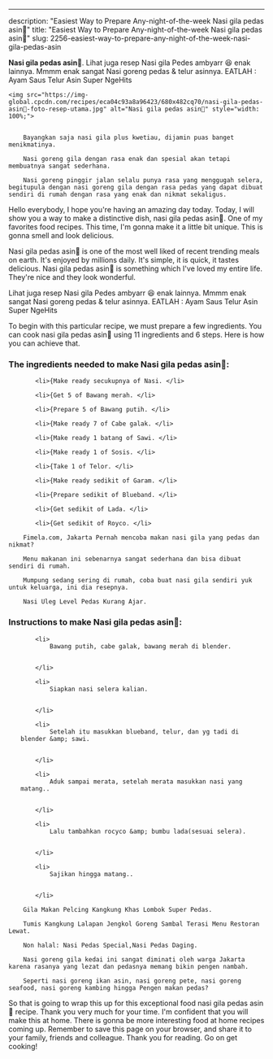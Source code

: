 ---
description: "Easiest Way to Prepare Any-night-of-the-week Nasi gila pedas asin🤤"
title: "Easiest Way to Prepare Any-night-of-the-week Nasi gila pedas asin🤤"
slug: 2256-easiest-way-to-prepare-any-night-of-the-week-nasi-gila-pedas-asin

<p>
	<strong>Nasi gila pedas asin🤤</strong>. 
	Lihat juga resep Nasi gila Pedes ambyarr 😆 enak lainnya. Mmmm enak sangat Nasi goreng pedas &amp; telur asinnya. EATLAH : Ayam Saus Telur Asin Super NgeHits
</p>
<p>
	
	<img src="https://img-global.cpcdn.com/recipes/eca04c93a8a96423/680x482cq70/nasi-gila-pedas-asin🤤-foto-resep-utama.jpg" alt="Nasi gila pedas asin🤤" style="width: 100%;">
	
	
		Bayangkan saja nasi gila plus kwetiau, dijamin puas banget menikmatinya.
	
		Nasi goreng gila dengan rasa enak dan spesial akan tetapi membuatnya sangat sederhana.
	
		Nasi goreng pinggir jalan selalu punya rasa yang menggugah selera, begitupula dengan nasi goreng gila dengan rasa pedas yang dapat dibuat sendiri di rumah dengan rasa yang enak dan nikmat sekaligus.
	
</p>
<p>
	Hello everybody, I hope you're having an amazing day today. Today, I will show you a way to make a distinctive dish, nasi gila pedas asin🤤. One of my favorites food recipes. This time, I'm gonna make it a little bit unique. This is gonna smell and look delicious.
</p>
	
<p>
	Nasi gila pedas asin🤤 is one of the most well liked of recent trending meals on earth. It's enjoyed by millions daily. It's simple, it is quick, it tastes delicious. Nasi gila pedas asin🤤 is something which I've loved my entire life. They're nice and they look wonderful.
</p>
<p>
	Lihat juga resep Nasi gila Pedes ambyarr 😆 enak lainnya. Mmmm enak sangat Nasi goreng pedas &amp; telur asinnya. EATLAH : Ayam Saus Telur Asin Super NgeHits
</p>

<p>
To begin with this particular recipe, we must prepare a few ingredients. You can cook nasi gila pedas asin🤤 using 11 ingredients and 6 steps. Here is how you can achieve that.
</p>

<h3>The ingredients needed to make Nasi gila pedas asin🤤:</h3>

<ol>
	
		<li>{Make ready secukupnya of Nasi. </li>
	
		<li>{Get 5 of Bawang merah. </li>
	
		<li>{Prepare 5 of Bawang putih. </li>
	
		<li>{Make ready 7 of Cabe galak. </li>
	
		<li>{Make ready 1 batang of Sawi. </li>
	
		<li>{Make ready 1 of Sosis. </li>
	
		<li>{Take 1 of Telor. </li>
	
		<li>{Make ready sedikit of Garam. </li>
	
		<li>{Prepare sedikit of Blueband. </li>
	
		<li>{Get sedikit of Lada. </li>
	
		<li>{Get sedikit of Royco. </li>
	
</ol>
<p>
	
		Fimela.com, Jakarta Pernah mencoba makan nasi gila yang pedas dan nikmat?
	
		Menu makanan ini sebenarnya sangat sederhana dan bisa dibuat sendiri di rumah.
	
		Mumpung sedang sering di rumah, coba buat nasi gila sendiri yuk untuk keluarga, ini dia resepnya.
	
		Nasi Uleg Level Pedas Kurang Ajar.
	
</p>

<h3>Instructions to make Nasi gila pedas asin🤤:</h3>

<ol>
	
		<li>
			Bawang putih, cabe galak, bawang merah di blender.
			
			
		</li>
	
		<li>
			Siapkan nasi selera kalian.
			
			
		</li>
	
		<li>
			Setelah itu masukkan blueband, telur, dan yg tadi di blender &amp; sawi.
			
			
		</li>
	
		<li>
			Aduk sampai merata, setelah merata masukkan nasi yang matang..
			
			
		</li>
	
		<li>
			Lalu tambahkan rocyco &amp; bumbu lada(sesuai selera).
			
			
		</li>
	
		<li>
			Sajikan hingga matang..
			
			
		</li>
	
</ol>

<p>
	
		Gila Makan Pelcing Kangkung Khas Lombok Super Pedas.
	
		Tumis Kangkung Lalapan Jengkol Goreng Sambal Terasi Menu Restoran Lewat.
	
		Non halal: Nasi Pedas Special,Nasi Pedas Daging.
	
		Nasi goreng gila kedai ini sangat diminati oleh warga Jakarta karena rasanya yang lezat dan pedasnya memang bikin pengen nambah.
	
		Seperti nasi goreng ikan asin, nasi goreng pete, nasi goreng seafood, nasi goreng kambing hingga Pengen makan pedas?
	
</p>

<p>
	So that is going to wrap this up for this exceptional food nasi gila pedas asin🤤 recipe. Thank you very much for your time. I'm confident that you will make this at home. There is gonna be more interesting food at home recipes coming up. Remember to save this page on your browser, and share it to your family, friends and colleague. Thank you for reading. Go on get cooking!
</p>
